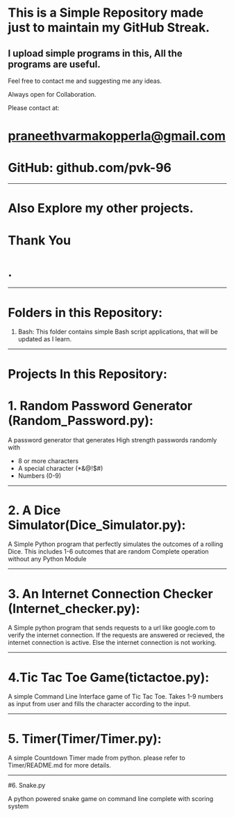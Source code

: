 # This is a Simple Repository made just to maintain my GitHub Streak.
I upload simple programs in this, All the programs are useful.
---
Feel free to contact me and suggesting me any ideas.

Always open for Collaboration.

Please contact at:
# praneethvarmakopperla@gmail.com
# GitHub: github.com/pvk-96
---
# Also Explore my other projects.
# Thank You
# .

---
# Folders in this Repository:
1. Bash:
    This folder contains simple Bash script applications, that will be updated as I learn.

---

# Projects In this Repository:
# 1. Random Password Generator (Random_Password.py):
A password generator that generates High strength passwords randomly with
  * 8 or more characters
  * A special character (*&@!$#)
  * Numbers (0-9)
---

# 2. A Dice Simulator(Dice_Simulator.py):
A Simple Python program that perfectly simulates the outcomes of a rolling Dice.
  This includes 1-6 outcomes that are random
  Complete operation without any Python Module

---

# 3. An Internet Connection Checker (Internet_checker.py):
A Simple python program that sends requests to a url like google.com to verify the internet connection.
 If the requests are answered or recieved, the internet connection is active.
 Else the internet connection is not working.

---

# 4.Tic Tac Toe Game(tictactoe.py):
A simple Command Line Interface game of Tic Tac Toe.
Takes 1-9 numbers as input from user and fills the character according to the input.

---

# 5. Timer(Timer/Timer.py):
A simple Countdown Timer made from python. 
please refer to Timer/README.md for more details.


---

#6. Snake.py

A python powered snake game on command line complete with scoring system